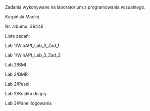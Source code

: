 Zadania wykonywane na laboratorium z programowania wizualnego.

Karpiński Maciej

Nr. albumu: 39446

Lista zadań:

Lab 1/WinAPI_Lab_3_Zad_1

Lab 1/WinAPI_Lab_3_Zad_2

Lab 2/BMI

Lab 2/BMR

Lab 2/Pesel

Lab 3/Kostka do gry

Lab 3/Panel logowania
